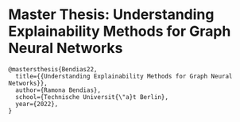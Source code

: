 # Master Thesis: Understanding Explainability Methods for Graph Neural Networks

```
@mastersthesis{Bendias22,
  title={{Understanding Explainability Methods for Graph Neural Networks}},
  author={Ramona Bendias},
  school={Technische Universit{\"a}t Berlin},
  year={2022},
}
